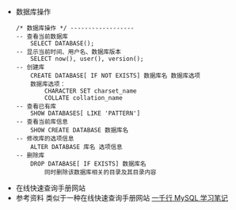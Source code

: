 - 数据库操作
  ```
  /* 数据库操作 */ ------------------
  -- 查看当前数据库
      SELECT DATABASE();
  -- 显示当前时间、用户名、数据库版本
      SELECT now(), user(), version();
  -- 创建库
      CREATE DATABASE[ IF NOT EXISTS] 数据库名 数据库选项
      数据库选项：
          CHARACTER SET charset_name
          COLLATE collation_name
  -- 查看已有库
      SHOW DATABASES[ LIKE 'PATTERN']
  -- 查看当前库信息
      SHOW CREATE DATABASE 数据库名
  -- 修改库的选项信息
      ALTER DATABASE 库名 选项信息
  -- 删除库
      DROP DATABASE[ IF EXISTS] 数据库名
          同时删除该数据库相关的目录及其目录内容
  ```
- 在线快速查询手册网站
- 参考资料
  类似于一种在线快速查询手册网站
  [一千行 MySQL 学习笔记](https://javaguide.cn/database/mysql/a-thousand-lines-of-mysql-study-notes.html#%E5%9F%BA%E6%9C%AC%E6%93%8D%E4%BD%9C)